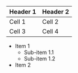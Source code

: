 | Header 1 | Header 2 |
|----------|----------|
| Cell 1   | Cell 2   |
| Cell 3   | Cell 4   |

-   Item 1
    -   Sub-item 1.1
    -   Sub-item 1.2
-   Item 2